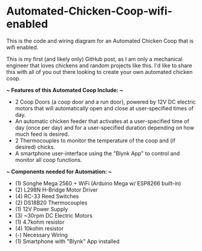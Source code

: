 # Automated-Chicken-Coop-wifi-enabled
This is the code and wiring diagram for an Automated Chicken Coop that is wifi enabled.

This is my first (and likely only) GitHub post, as I am only a mechanical engineer that loves
chickens and random projects like this. I'd like to share this with all of you out there looking
to create your own automated chicken coop.

**~ Features of this Automated Coop Include: ~**
- 2 Coop Doors (a coop door and a run door), powered by 12V DC electric motors that will 
  automatically open and close at user-specified times of day. 
- An automatic chicken feeder that activates at a user-specified time of day (once per day)
  and for a user-specified duration depending on how much feed is desired.
- 2 Thermocouples to monitor the temperature of the coop and (if desired) chicks. 
- A smartphone user-interface using the "Blynk App" to control and monitor all coop functions. 

**~ Components needed for Automation: ~**
- (1) Songhe Mega 2560 + WiFi (Arduino Mega w/ ESP8266 built-in)
- (2) L298N H-Bridge Motor Driver
- (4) RC-33 Reed Switches 
- (2) DS18B20 Thermocouples
- (1) 12V Power Supply
- (3) ~30rpm DC Electric Motors 
- (1) 4.7kohm resistor
- (4) 10kohm resistor
- (-) Necessary Wiring
- (1) Smartphone with "Blynk" App installed



